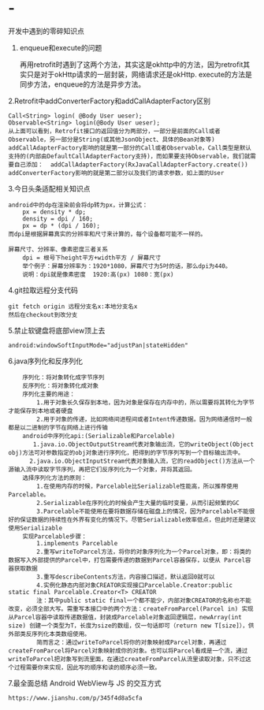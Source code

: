 # -
开发中遇到的零碎知识点

1. enqueue和execute的问题

    再用retrofit时遇到了这两个方法，其实这是okhttp中的方法，因为retrofit其实只是对于okHttp请求的一层封装，网络请求还是okHttp.
    execute的方法是同步方法，enqueue的方法是异步方法。
    
2.Retrofit中addConverterFactory和addCallAdapterFactory区别

    Call<String> login( @Body User ueser);
    Observable<String> login(@Body User ueser);
    从上面可以看到，Retrofit接口的返回值分为两部分，一部分是前面的Call或者Observable，另一部分是String(或其他JsonObject、具体的Bean对象等)
    addCallAdapterFactory影响的就是第一部分的Call或者Observable，Call类型是默认支持的(内部由DefaultCallAdapterFactory支持)，而如果要支持Observable，我们就需要自己添加：  addCallAdapterFactory(RxJavaCallAdapterFactory.create())
    addConverterFactory影响的就是第二部分以及我们的请求参数，如上面的User
    
3.今日头条适配相关知识点

    android中的dp在渲染前会将dp转为px，计算公式：
        px = density * dp;
        density = dpi / 160;
        px = dp * (dpi / 160);
    而dpi是根据屏幕真实的分辨率和尺寸来计算的，每个设备都可能不一样的。
    
    屏幕尺寸、分辨率、像素密度三者关系
        dpi = 根号下height平方+width平方 / 屏幕尺寸
        举个例子：屏幕分辨率为：1920*1080，屏幕尺寸为5吋的话，那么dpi为440。
        说明：dpi就是像素密度  1920:高(px) 1080：宽(px)  
        
4.git拉取远程分支代码

    git fetch origin 远程分支名x:本地分支名x
    然后在checkout到改分支
    
5.禁止软键盘将底部view顶上去

    android:windowSoftInputMode="adjustPan|stateHidden"
    
6.java序列化和反序列化

        序列化：将对象转化成字节序列
        反序列化：将对象转化成对象
        序列化主要的用途：
            1.用于对象长久保存到本地，因为对象是保存在内存中的，所以需要将其转化为字节才能保存到本地或者硬盘
            2.用于对象的传递，比如网络间进程间或者Intent传递数据。因为网络通信时一般都是以二进制的字节在网络上进行传输
        android中序列化api:(Serializable和Parcelable)
           1.java.io.ObjectOutputStream代表对象输出流，它的writeObject(Object obj)方法可对参数指定的obj对象进行序列化，把得到的字节序列写到一个目标输出流中。
          2.java.io.ObjectInputStream代表对象输入流，它的readObject()方法从一个源输入流中读取字节序列，再把它们反序列化为一个对象，并将其返回。
        选择序列化方法的原则：
            1.在使用内存的时候，Parcelable比Serializable性能高，所以推荐使用Parcelable。
            2.Serializable在序列化的时候会产生大量的临时变量，从而引起频繁的GC
            3.Parcelable不能使用在要将数据存储在磁盘上的情况，因为Parcelable不能很好的保证数据的持续性在外界有变化的情况下。尽管Serializable效率低点，但此时还是建议使用Serializable 
        实现Parcelable步骤：
            1.implements Parcelable
            2.重写writeToParcel方法，将你的对象序列化为一个Parcel对象，即：将类的数据写入外部提供的Parcel中，打包需要传递的数据到Parcel容器保存，以便从 Parcel容器获取数据
            3.重写describeContents方法，内容接口描述，默认返回0就可以
            4.实例化静态内部对象CREATOR实现接口Parcelable.Creator:public static final Parcelable.Creator<T> CREATOR
            注：其中public static final一个都不能少，内部对象CREATOR的名称也不能改变，必须全部大写。需重写本接口中的两个方法：createFromParcel(Parcel in) 实现从Parcel容器中读取传递数据值，封装成Parcelable对象返回逻辑层，newArray(int size) 创建一个类型为T，长度为size的数组，仅一句话即可（return new T[size]），供外部类反序列化本类数组使用。
            简而言之：通过writeToParcel将你的对象映射成Parcel对象，再通过createFromParcel将Parcel对象映射成你的对象。也可以将Parcel看成是一个流，通过writeToParcel把对象写到流里面，在通过createFromParcel从流里读取对象，只不过这个过程需要你来实现，因此写的顺序和读的顺序必须一致。
            
7.最全面总结 Android WebView与 JS 的交互方式

    https://www.jianshu.com/p/345f4d8a5cfa



